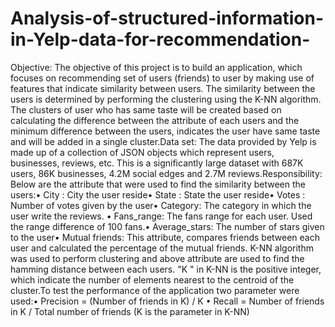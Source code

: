 # Analysis-of-structured-information-in-Yelp-data-for-recommendation-

Objective: The objective of this project is to build an application, which focuses on recommending set of users (friends) to user by making use of features that indicate similarity between users. The similarity between the users is determined by performing the clustering using the K-NN algorithm. The clusters of user who has same taste will be created based on calculating the difference between the attribute of each users and the minimum difference between the users, indicates the user have same taste and will be added in a single cluster.Data set: The data provided by Yelp is made up of a collection of JSON objects which represent users, businesses, reviews, etc. This is a significantly large dataset with 687K users, 86K businesses, 4.2M social edges and 2.7M reviews.Responsibility: Below are the attribute that were used to find the similarity between the users:•	City : City the user reside•	State : State the user reside•	Votes : Number of votes given by the user•	Category: The category in which the user write the reviews. •	Fans_range: The fans range for each user. Used the range difference of 100 fans.•	Average_stars: The number of stars given to the user•	Mutual friends: This attribute, compares friends between each user and calculated the percentage of the mutual friends. K-NN algorithm was used to perform clustering and above attribute are used to find the hamming distance between each users. "K " in K-NN is the positive integer, which indicate the number of elements nearest to the centroid of the cluster.To test the performance of the application two parameter were used:•	Precision = (Number of friends in K) / K  •	Recall = Number of friends in K / Total number of friends (K is the parameter in K-NN)
